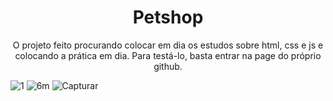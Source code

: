 <h1 align="center">Petshop</h1>
<p align="center">
O projeto feito procurando colocar em dia os estudos sobre html, css e js e colocando a prática em dia. Para testá-lo, basta entrar na page do próprio github.
</p>  

![1](https://user-images.githubusercontent.com/79421511/134600570-9f7859d1-389e-4a60-a24e-f774448e8072.PNG)
![6m](https://user-images.githubusercontent.com/79421511/134600574-916d1582-f4c3-4795-b247-23c4f37944f9.PNG)
![Capturar](https://user-images.githubusercontent.com/79421511/134600576-8f2341ae-e8eb-4914-8677-cfdabb0dccff.PNG)
